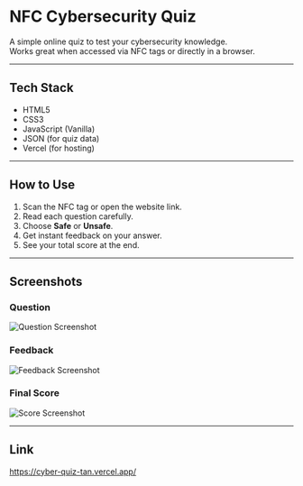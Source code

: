 # NFC Cybersecurity Quiz

A simple online quiz to test your cybersecurity knowledge.  
Works great when accessed via NFC tags or directly in a browser.


---
## Tech Stack

- HTML5  
- CSS3  
- JavaScript (Vanilla)  
- JSON (for quiz data)
- Vercel (for hosting)

---


## How to Use

1. Scan the NFC tag or open the website link.  
2. Read each question carefully.  
3. Choose **Safe** or **Unsafe**.  
4. Get instant feedback on your answer.  
5. See your total score at the end.

---

## Screenshots

### Question  
![Question Screenshot](screenshots/question.png)

### Feedback  
![Feedback Screenshot](screenshots/feedback.png)

### Final Score  
![Score Screenshot](screenshots/score.png)

---

## Link
https://cyber-quiz-tan.vercel.app/
